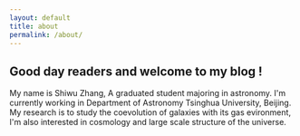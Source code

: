 ```yaml
---
layout: default
title: about
permalink: /about/
---
```


## Good day readers and welcome to my blog !

My name is Shiwu Zhang, A graduated student majoring in astronomy. I'm currently working in Department of Astronomy Tsinghua University, Beijing. My research is to study the coevolution of galaxies with its gas evironment, I'm also interested in cosmology and large scale structure of the universe. 
